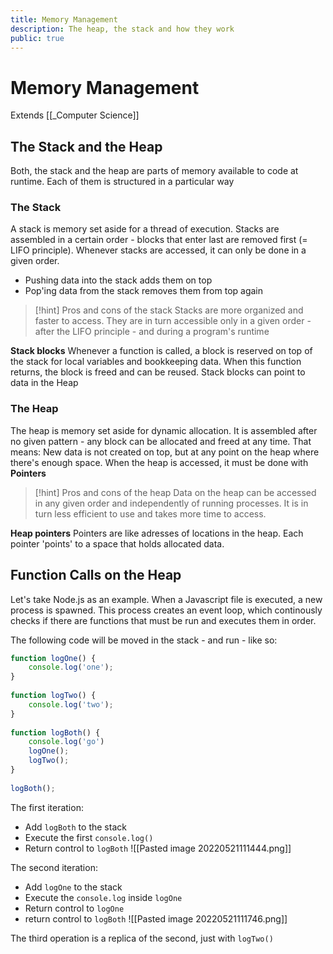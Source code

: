 ```yaml
---
title: Memory Management
description: The heap, the stack and how they work
public: true
---
```


# Memory Management
Extends [[_Computer Science]]

## The Stack and the Heap
Both, the stack and the heap are parts of memory available to code at runtime. Each of them is structured in a particular way

### The Stack
A stack is memory set aside for a thread of execution. Stacks are assembled in a certain order - blocks that enter last are removed first (= LIFO principle). Whenever stacks are accessed, it can only be done in a given order.
- Pushing data into the stack adds them on top
- Pop'ing data from the stack removes them from top again

> [!hint] Pros and cons of the stack
> Stacks are more organized and faster to access. They are in turn accessible only in a given order - after the LIFO principle - and during a program's runtime

**Stack blocks**
Whenever a function is called, a block is reserved on top of the stack for local variables and bookkeeping data. When this function returns, the block is freed and can be reused.
Stack blocks can point to data in the Heap

### The Heap
The heap is memory set aside for dynamic allocation. It is assembled after no given pattern - any block can be allocated and freed at any time. That means: New data is not created on top, but at any point on the heap where there's enough space. When the heap is accessed, it must be done with **Pointers**

> [!hint] Pros and cons of the heap
> Data on the heap can be accessed in any given order and independently of running processes. It is in turn less efficient to use and takes more time to access.

**Heap pointers**
Pointers are like adresses of locations in the heap. Each pointer 'points' to a space that holds allocated data. 


## Function Calls on the Heap
Let's take Node.js as an example. When a Javascript file is executed, a new process is spawned. This process creates an event loop, which continously checks if there are functions that must be run and executes them in order. 

The following code will be moved in the stack - and run - like so:

```ts
function logOne() {
	console.log('one');
}
  
function logTwo() {
	console.log('two');
}
  
function logBoth() {
	console.log('go')
	logOne();
	logTwo();
}
  
logBoth();
```

The first iteration:
- Add `logBoth` to the stack
- Execute the first `console.log()`
- Return control to `logBoth`
![[Pasted image 20220521111444.png]]

The second iteration:
- Add `logOne` to the stack
- Execute the `console.log` inside `logOne`
- Return control to `logOne`
- return control to `logBoth`
![[Pasted image 20220521111746.png]]

The third operation is a replica of the second, just with `logTwo()`